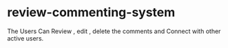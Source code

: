 # review-commenting-system
The Users Can Review , edit , delete the comments and Connect with other active users.  
